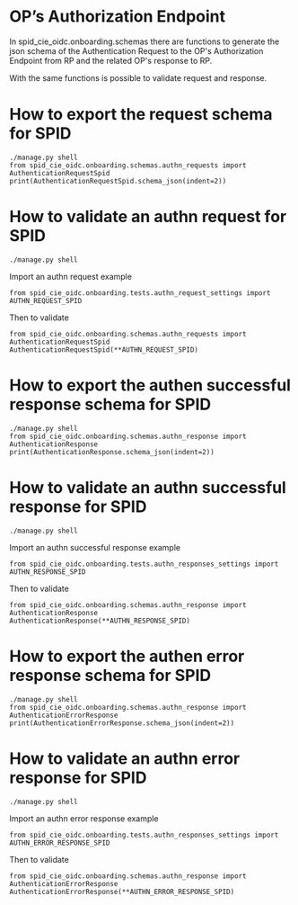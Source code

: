 # OP’s Authorization Endpoint

In spid_cie_oidc.onboarding.schemas there are functions to generate the json schema of the Authentication Request to the OP's Authorization Endpoint from RP and the related OP's response to RP.

With the same functions is possible to validate request and response.


# How to export the request schema for SPID

````
./manage.py shell
from spid_cie_oidc.onboarding.schemas.authn_requests import AuthenticationRequestSpid
print(AuthenticationRequestSpid.schema_json(indent=2))
````

# How to validate an authn request for SPID

````
./manage.py shell
````
Import an authn request example
````
from spid_cie_oidc.onboarding.tests.authn_request_settings import AUTHN_REQUEST_SPID
````
Then to validate
````
from spid_cie_oidc.onboarding.schemas.authn_requests import AuthenticationRequestSpid
AuthenticationRequestSpid(**AUTHN_REQUEST_SPID)
````

# How to export the authen successful response schema for SPID

````
./manage.py shell
from spid_cie_oidc.onboarding.schemas.authn_response import AuthenticationResponse
print(AuthenticationResponse.schema_json(indent=2))
````

# How to validate an authn successful response for SPID

````
./manage.py shell
````
Import an authn successful response example
````
from spid_cie_oidc.onboarding.tests.authn_responses_settings import AUTHN_RESPONSE_SPID
````
Then to validate
````
from spid_cie_oidc.onboarding.schemas.authn_response import AuthenticationResponse
AuthenticationResponse(**AUTHN_RESPONSE_SPID)
````

# How to export the authen error response schema for SPID

````
./manage.py shell
from spid_cie_oidc.onboarding.schemas.authn_response import AuthenticationErrorResponse
print(AuthenticationErrorResponse.schema_json(indent=2))
````

# How to validate an authn error response for SPID

````
./manage.py shell
````
Import an authn error response example
````
from spid_cie_oidc.onboarding.tests.authn_responses_settings import AUTHN_ERROR_RESPONSE_SPID
````
Then to validate
````
from spid_cie_oidc.onboarding.schemas.authn_response import AuthenticationErrorResponse
AuthenticationErrorResponse(**AUTHN_ERROR_RESPONSE_SPID)
````

